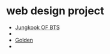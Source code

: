 # web design project
<ul>
<li><a href="Jungkook.html" target="_blank">Jungkook OF BTS</a><li>

<li><a href="index.html" target="_blank">Golden</a><li>

</ul>